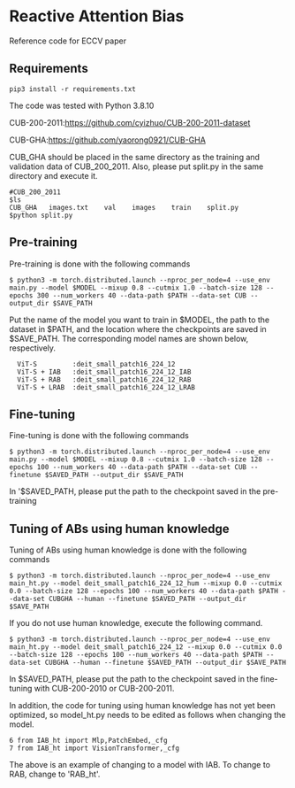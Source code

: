 # Reactive Attention Bias
Reference code for ECCV paper

## Requirements
```
pip3 install -r requirements.txt
```
The code was tested with Python 3.8.10

CUB-200-2011:https://github.com/cyizhuo/CUB-200-2011-dataset

CUB-GHA:https://github.com/yaorong0921/CUB-GHA

CUB_GHA should be placed in the same directory as the training and validation data of CUB_200_2011.
Also, please put split.py in the same directory and execute it.
```
#CUB_200_2011
$ls
CUB_GHA   images.txt    val    images    train    split.py
$python split.py
```

## Pre-training
Pre-training is done with the following commands
```
$ python3 -m torch.distributed.launch --nproc_per_node=4 --use_env main.py --model $MODEL --mixup 0.8 --cutmix 1.0 --batch-size 128 --epochs 300 --num_workers 40 --data-path $PATH --data-set CUB --output_dir $SAVE_PATH
```
Put the name of the model you want to train in $MODEL, the path to the dataset in $PATH, and the location where the checkpoints are saved in $SAVE_PATH.
The corresponding model names are shown below, respectively.
```
  ViT-S         :deit_small_patch16_224_12
  ViT-S + IAB   :deit_small_patch16_224_12_IAB
  ViT-S + RAB   :deit_small_patch16_224_12_RAB
  ViT-S + LRAB  :deit_small_patch16_224_12_LRAB
```

## Fine-tuning
Fine-tuning is done with the following commands
```
$ python3 -m torch.distributed.launch --nproc_per_node=4 --use_env main.py --model $MODEL --mixup 0.8 --cutmix 1.0 --batch-size 128 --epochs 100 --num_workers 40 --data-path $PATH --data-set CUB --finetune $SAVED_PATH --output_dir $SAVE_PATH
```
In '$SAVED_PATH, please put the path to the checkpoint saved in the pre-training


## Tuning of ABs using human knowledge
Tuning of ABs using human knowledge is done with the following commands
```
$ python3 -m torch.distributed.launch --nproc_per_node=4 --use_env main_ht.py --model deit_small_patch16_224_12_hum --mixup 0.0 --cutmix 0.0 --batch-size 128 --epochs 100 --num_workers 40 --data-path $PATH --data-set CUBGHA --human --finetune $SAVED_PATH --output_dir $SAVE_PATH
```
If you do not use human knowledge, execute the following command.
```
$ python3 -m torch.distributed.launch --nproc_per_node=4 --use_env main_ht.py --model deit_small_patch16_224_12 --mixup 0.0 --cutmix 0.0 --batch-size 128 --epochs 100 --num_workers 40 --data-path $PATH --data-set CUBGHA --human --finetune $SAVED_PATH --output_dir $SAVE_PATH
```
In $SAVED_PATH, please put the path to the checkpoint saved in the fine-tuning with CUB-200-2010 or CUB-200-2011.

In addition, the code for tuning using human knowledge has not yet been optimized, so model_ht.py needs to be edited as follows when changing the model.
```
6 from IAB_ht import Mlp,PatchEmbed,_cfg
7 from IAB_ht import VisionTransformer,_cfg
```
The above is an example of changing to a model with IAB.
To change to RAB, change to 'RAB_ht'.

